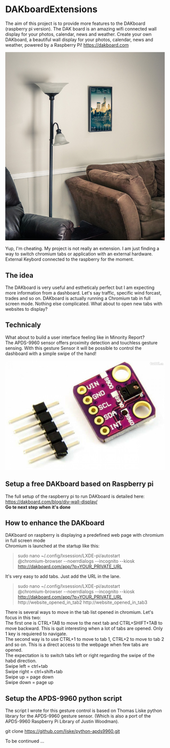 # DAKboardExtensions

The aim of this project is to provide more features
to the DAKboard (raspberry pi version). The DAK board is
an amazing wifi connected wall display for your photos,
calendar, news and weather.
Create your own DAKboard, a beautiful wall display for your photos,
calendar, news and weather, powered by a Raspberry Pi!
https://dakboard.com

![DAKboard ex](https://github.com/Antony76/DAKboardExtensions/blob/master/docs/DAKBoard_on_the_wall.jpg)

Yup, I'm cheating. My project is not really an extension.
I am just finding a way to switch chromium tabs or application
with an external hardware. External Keybord connected to the 
raspberry for the moment.

## The idea
The DAKboard is very useful and estheticaly perfect but I am expecting
more information from a dashboard. Let's say traffic, specific wind forcast,
trades and so on. DAKboard is actually running a Chromium tab in full
screen mode. Nothing else complicated. What about to open new tabs with
websites to display?

## Technicaly
What about to build a user interface feeling like in Minority Report?<br>
The APDS-9960 sensor offers proximity detection and touchless gesture sensing. With this gesture Sensor it will be possible to control the dashboard with a simple swipe of the hand!

![Gesture sensor](https://github.com/Antony76/DAKboardExtensions/blob/master/docs/APDS-9960.jpg)


## Setup a free DAKboard based on Raspberry pi

The full setup of the raspberry pi to run DAKboard is detailed here:
https://dakboard.com/blog/diy-wall-display/ <br>
**Go te next step when it's done**

## How to enhance the DAKboard
DAKboard on raspberry is displaying a predefined web page with chromium in full screen mode <br>
Chromium is launched at the startup like this:<br>

>sudo nano ~/.config/lxsession/LXDE-pi/autostart<br>
>@chromium-browser --noerrdialogs --incognito --kiosk http://dakboard.com/app/?p=YOUR_PRIVATE_URL<br>

It's very easy to add tabs. Just add the URL in the lane.<br>

>sudo nano ~/.config/lxsession/LXDE-pi/autostart<br>
>@chromium-browser --noerrdialogs --incognito --kiosk http://dakboard.com/app/?p=YOUR_PRIVATE_URL http://website_opened_in_tab2 http://website_opened_in_tab3 <br>

There is several ways to move in the tab list opened in chromium. Let's focus in this two:<br>
The first one is CTRL+TAB to move to the next tab and CTRL+SHIFT+TAB to move backward. This is quit interesting when a lot of tabs are opened. Only 1 key is requiered to navigate.<br>
The second way is to use CTRL+1 to move to tab 1, CTRL+2 to move to tab 2 and so on. This is a direct access to the webpage when few tabs are opened.<br>
The expectation is to switch tabs left or right regarding the swipe of the habd direction.<br>
Swipe left = ctrl+tab<br>
Swipe right = ctrl+shift+tab<br>
Swipe up = page down<br>
Swipe down = page up<br>

## Setup the APDS-9960 python script

The script I wrote for this gesture control is based on Thomas Liske python library for the APDS-9960 gesture sensor. (Which is also a port of the APDS-9960 Raspberry Pi Library of Justin Woodman).<br>

git clone https://github.com/liske/python-apds9960.git



To be continued ...
<br>

